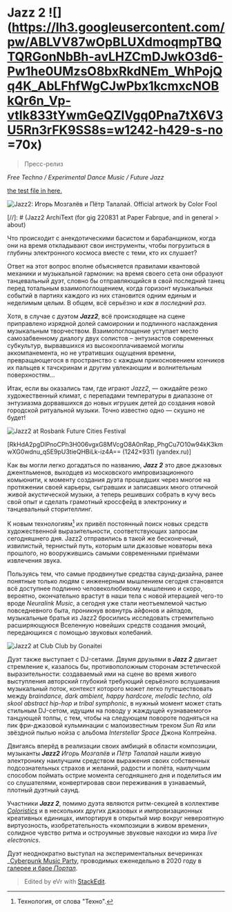 # Jazz 2 ![](https://lh3.googleusercontent.com/pw/ABLVV87wOpBLUXdmoqmpTBQTQRGonNbBh-avLHZCmDJwkO3d6-Pw1he0UMzsO8bxRkdNEm_WhPojQq4K_AbLFhfWgCJwPbx1kcmxcNOBkQr6n_Vp-vtIk833tYwmGeQZlVgq0Pna7tX6V3U5Rn3rFK9SS8s=w1242-h429-s-no =70x)
> Пресс-релиз

_Free Techno / Experimental Dance Music / Future Jazz_

[the test file in here.](/test.md)

![Jazz2: Игорь Мозгалёв и Пётр Талалай. Official artwork by Color Fool](https://lh3.googleusercontent.com/pw/ABLVV84VVgTYmlldwKH4PQ3bZ39oXgDxyQZ0Rll5oWGmuuj06r4i3uSLVUhRIo689hVuj6ii3i6vDd5jqKiIXadV9ySfCcTO34GPzAefMqYxoWWu60wXF9U=s0-d-ip)

[//]: # (Jazz2 ArchiText (for gig 220831 at Paper Fabrque, and in general > about)

   Что происходит с анекдотическими басистом и барабанщиком, когда они на время откладывают свои инструменты, чтобы погрузиться в глубины электронного космоса вместе с теми, кто их слушает?

   Ответ на этот вопрос вполне объясняется правилами квантовой механики и музыкальной гармонии: на время своего сета они образуют танцевальный дуэт, словно бы отправляющийся в свой последний танец перед тотальным взаимопоглощением, когда горизонт музыкальных событий в партиях каждого из них становится одним единым и неделимым целым. В общем, всё серьёзно и _как в последний раз_.

   Хотя, в случае с дуэтом _**Jazz2**_, всё происходящее на сцене приправлено изрядной долей самоиронии и подлинного наслаждения музыкальным творчеством. Взаимопоглощение уступает место самозабвенному диалогу двух солистов – энтузиастов современных субкультур, вырвавшихся из высокооплачиваемой могилы аккомпанемента, но не утративших ощущения времени, превращающегося в пространство с каждым прикосновением кончиков их пальцев к тачскринам и другим увлекающим и волнительным поверхностям...

   Итак, если вы оказались там, где играют _Jazz2_, — ожидайте резко художественный климат, с перепадами температуры в диапазоне от энтузиазма дорвавшихся до новых игрушек детей до создания новой городской ритуальной музыки. Точно известно одно — скушно не будет!
   
![Jazz2 at Rosbank Future Cities Festival](https://lh3.googleusercontent.com/pw/ABLVV85QuoGXUq6Ej5LV-cHsS2RgzffaIyb-22yx9_yKFJOdtZIbJuQpNPLlYzskcAT4JXFkYht3aBQE3DinLp27clxpdKRsPhSY51SsY-ovSJ5Q-jJJb7K_1r55aeWMo2fOPwgywXgwxHZGrxuS-GdynWw=w1242-h930-s-no)



[RkHdA2pgDlPnoCPh3H006vgxG8MVcgO8A0nRap_PhgCu7O10w94kK3kmwXG0wdnu_qSE9pU3tieQHBiLk-iz4A== (1242×931) (yandex.ru)]



   Как вы могли легко догадаться по названию, _**Jazz 2**_ это двое джазовых джентльменов, выходцев из московского импровизационного комьюнити, к моменту создания дуэта прошедших через многое на протяжении своей карьеры, сыгравших и записавших много отличной живой акустической музыки, а теперь решивших собрать в кучу весь свой опыт и сделать грамотный кроссфейд в электронику и танцевальный сторителлинг.

   К новым технологиям[^1] их привёл постоянный поиск новых средств художественной выразительности, соответствующих запросам сегодняшнего дня. Jazz2 отправились в такой же бесконечный, извилистый, тернистый путь, которым шли джазовые новаторы века прошлого, но вооружившись самыми современными приёмами извлечения звука.

   Пользуясь тем, что самые продвинутые средства саунд-дизайна, ранее понятные только людям с инженерным мышлением сегодня становятся всё доступнее подлинно человеколюбивому мышлению и скоро, вероятно, окончательно врастут в наши тела с новой итерацией чего-то вроде _Neuralink Music_, а сегодня уже стали неотъемлемой частью повседневного быта, проникнув вовнутрь айфонов и айпэдов, музыкальные братья из Jazz2 бросились исследовать стремительно расширяющуюся Вселенную новейших средств создания эмоций, передающихся с помощью звуковых колебаний. 
   
![Jazz2 at Club Club by Gonaitei](https://lh3.googleusercontent.com/pw/ABLVV87DpoT4UP84g6Xh7r_kHb5-FLg3WeXQ9i1HBQYAuB9lQNvC5HgpJjlIbOYp5R6pswgRtjBL5qMydxBxqCi7s800cuxMyt2M5-JjLcqFI-fQ9l5eu3EfaJnoiR7kW3TIWg3c77pNjJ-FQ2_hjXKZ9zU=w1242-h828-s-no)

   Дуэт также выступает с  DJ-сетами. Двумя друзьями в _**Jazz 2**_ двигает стремление к, казалось бы, противоположным сторонам эстетической выразительности: создаваемый ими на сцене во время живого выступления авторский глубокий требующий серьёзного вслушивания музыкальный поток, контекст которого может легко путешествовать между _braindance, dark ambient, happy hardcore, melodic techno, old skool abstract hip-hop_ и _tribal symphonic_, в нужный момент может стать стильным DJ-сетом, идущим на поводу у жаждущей «узнаваемого» танцующей толпы, с тем, чтобы на следующем повороте подняться на пик фри-джазовой кульминации с малоизвестным треком _Sun Ra_ или звёздной пылью нойза с альбома _Interstellar Space_ Джона Колтрейна.

   Двигаясь вперёд в реализации своих амбиций в области композиции, музыканты _**Jazz2**_ _Игорь Мозгалёв_ и _Пётр Талалай_ нашли живую электронику наилучшим средством выражения своих собственных подсознательных страхов и желаний, радости и полёта, наилучшим способом поймать острие момента сегодняшнего дня и поделиться им со слушателями, конвертировав свои переживания в узнаваемый, плотный дуэтный саунд.

   Участники _**Jazz 2**_, помимо дуэта являются ритм-секцией в коллективе _[Coloristics](https://vk.comcolorindustriezzpublic)_ и в нескольких других джазовых и импровизационных креативных единицах, импортируя в открытый мир вокруг невероятную виртуозность, изобретательность «композиции в живом времени», солидное чувство ритма и остроумные звуковые находки из мира _live electronics_.

   Дуэт неоднократно выступал на экспериментальных вечеринках _[Cyberpunk Music Party](https://www.youtube.com/live/De1KWE8Hs2U), проводимых еженедельно в 2020 году в [галерее и баре _Портал_](https://www.afisha.ru/msk/art-galereya-portal-23321). 


[^1]: Технология, от слова "Техно".

> Edited by eVr with [StackEdit](https://stackedit.io/).
 
